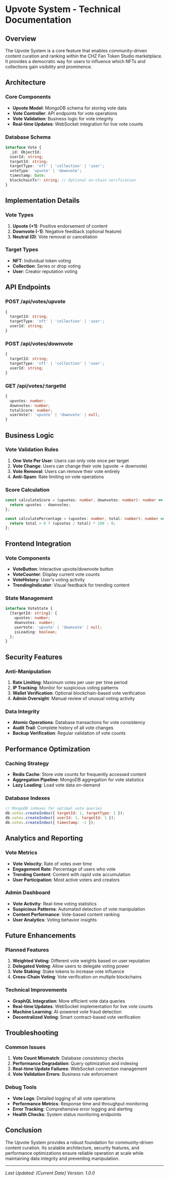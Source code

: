 # Upvote System - Technical Documentation

## Overview

The Upvote System is a core feature that enables community-driven content curation and ranking within the CHZ Fan Token Studio marketplace. It provides a democratic way for users to influence which NFTs and collections gain visibility and prominence.

## Architecture

### Core Components

- **Upvote Model**: MongoDB schema for storing vote data
- **Vote Controller**: API endpoints for vote operations
- **Vote Validation**: Business logic for vote integrity
- **Real-time Updates**: WebSocket integration for live vote counts

### Database Schema

```typescript
interface Vote {
  _id: ObjectId;
  userId: string;
  targetId: string;
  targetType: 'nft' | 'collection' | 'user';
  voteType: 'upvote' | 'downvote';
  timestamp: Date;
  blockchainTx?: string; // Optional on-chain verification
}
```

## Implementation Details

### Vote Types

1. **Upvote (+1)**: Positive endorsement of content
2. **Downvote (-1)**: Negative feedback (optional feature)
3. **Neutral (0)**: Vote removal or cancellation

### Target Types

- **NFT**: Individual token voting
- **Collection**: Series or drop voting
- **User**: Creator reputation voting

## API Endpoints

### POST /api/votes/upvote
```typescript
{
  targetId: string;
  targetType: 'nft' | 'collection' | 'user';
  userId: string;
}
```

### POST /api/votes/downvote
```typescript
{
  targetId: string;
  targetType: 'nft' | 'collection' | 'user';
  userId: string;
}
```

### GET /api/votes/:targetId
```typescript
{
  upvotes: number;
  downvotes: number;
  totalScore: number;
  userVote?: 'upvote' | 'downvote' | null;
}
```

## Business Logic

### Vote Validation Rules

1. **One Vote Per User**: Users can only vote once per target
2. **Vote Change**: Users can change their vote (upvote → downvote)
3. **Vote Removal**: Users can remove their vote entirely
4. **Anti-Spam**: Rate limiting on vote operations

### Score Calculation

```typescript
const calculateScore = (upvotes: number, downvotes: number): number => {
  return upvotes - downvotes;
};

const calculatePercentage = (upvotes: number, total: number): number => {
  return total > 0 ? (upvotes / total) * 100 : 0;
};
```

## Frontend Integration

### Vote Components

- **VoteButton**: Interactive upvote/downvote button
- **VoteCounter**: Display current vote counts
- **VoteHistory**: User's voting activity
- **TrendingIndicator**: Visual feedback for trending content

### State Management

```typescript
interface VoteState {
  [targetId: string]: {
    upvotes: number;
    downvotes: number;
    userVote: 'upvote' | 'downvote' | null;
    isLoading: boolean;
  };
}
```

## Security Features

### Anti-Manipulation

1. **Rate Limiting**: Maximum votes per user per time period
2. **IP Tracking**: Monitor for suspicious voting patterns
3. **Wallet Verification**: Optional blockchain-based vote verification
4. **Admin Oversight**: Manual review of unusual voting activity

### Data Integrity

- **Atomic Operations**: Database transactions for vote consistency
- **Audit Trail**: Complete history of all vote changes
- **Backup Verification**: Regular validation of vote counts

## Performance Optimization

### Caching Strategy

- **Redis Cache**: Store vote counts for frequently accessed content
- **Aggregation Pipeline**: MongoDB aggregation for vote statistics
- **Lazy Loading**: Load vote data on-demand

### Database Indexes

```javascript
// MongoDB indexes for optimal vote queries
db.votes.createIndex({ targetId: 1, targetType: 1 });
db.votes.createIndex({ userId: 1, targetId: 1 });
db.votes.createIndex({ timestamp: -1 });
```

## Analytics and Reporting

### Vote Metrics

- **Vote Velocity**: Rate of votes over time
- **Engagement Rate**: Percentage of users who vote
- **Trending Content**: Content with rapid vote accumulation
- **User Participation**: Most active voters and creators

### Admin Dashboard

- **Vote Activity**: Real-time voting statistics
- **Suspicious Patterns**: Automated detection of vote manipulation
- **Content Performance**: Vote-based content ranking
- **User Analytics**: Voting behavior insights

## Future Enhancements

### Planned Features

1. **Weighted Voting**: Different vote weights based on user reputation
2. **Delegated Voting**: Allow users to delegate voting power
3. **Vote Staking**: Stake tokens to increase vote influence
4. **Cross-Chain Voting**: Vote verification on multiple blockchains

### Technical Improvements

- **GraphQL Integration**: More efficient vote data queries
- **Real-time Updates**: WebSocket implementation for live vote counts
- **Machine Learning**: AI-powered vote fraud detection
- **Decentralized Voting**: Smart contract-based vote verification

## Troubleshooting

### Common Issues

1. **Vote Count Mismatch**: Database consistency checks
2. **Performance Degradation**: Query optimization and indexing
3. **Real-time Update Failures**: WebSocket connection management
4. **Vote Validation Errors**: Business rule enforcement

### Debug Tools

- **Vote Logs**: Detailed logging of all vote operations
- **Performance Metrics**: Response time and throughput monitoring
- **Error Tracking**: Comprehensive error logging and alerting
- **Health Checks**: System status monitoring endpoints

## Conclusion

The Upvote System provides a robust foundation for community-driven content curation. Its scalable architecture, security features, and performance optimizations ensure reliable operation at scale while maintaining data integrity and preventing manipulation.

---

*Last Updated: [Current Date]*
*Version: 1.0.0*
